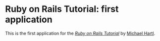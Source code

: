 # Ruby on Rails Tutorial: first application

This is the first application for the [*Ruby on Rails Tutorial*](http://railstutorial.org/)
by [Michael Hartl](http://michaelhartl.com/).
